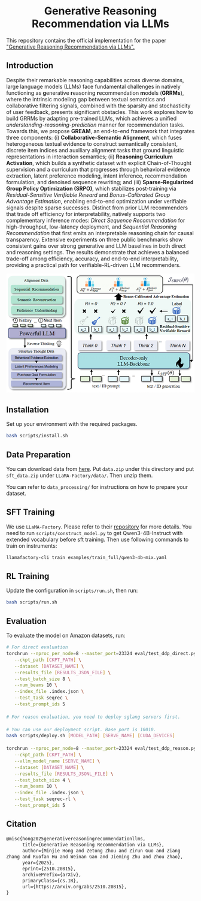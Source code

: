 <h1 align="center">Generative Reasoning Recommendation via LLMs</h1>

This repository contains the official implementation for the paper ["Generative Reasoning Recommendation via LLMs".](https://arxiv.org/pdf/2510.20815)

## Introduction

Despite their remarkable reasoning capabilities across diverse domains,
large language models (LLMs) face fundamental challenges in natively
functioning as **g**enerative **r**easoning **r**ecommendation
**m**odels (**GRRMs**), where the intrinsic modeling gap between textual
semantics and collaborative filtering signals, combined with the
sparsity and stochasticity of user feedback, presents significant
obstacles. This work explores how to build GRRMs by adapting pre-trained
LLMs, which achieves a unified *understanding-reasoning-prediction*
manner for recommendation tasks. Towards this, we propose **GREAM**, an
end-to-end framework that integrates three components: (i)
**Collaborative-Semantic Alignment**, which fuses heterogeneous textual
evidence to construct semantically consistent, discrete item indices and
auxiliary alignment tasks that ground linguistic representations in
interaction semantics; (ii) **Reasoning Curriculum Activation**, which
builds a synthetic dataset with explicit Chain-of-Thought supervision
and a curriculum that progresses through behavioral evidence extraction,
latent preference modeling, intent inference, recommendation
formulation, and denoised sequence rewriting; and (iii)
**Sparse-Regularized Group Policy Optimization (SRPO)**, which
stabilizes post-training via *Residual-Sensitive Verifiable Reward* and
*Bonus-Calibrated Group Advantage Estimation*, enabling end-to-end
optimization under verifiable signals despite sparse successes. Distinct
from prior LLM recommenders that trade off efficiency for
interpretability, natively supports two complementary inference modes:
*Direct Sequence Recommendation* for high-throughput, low-latency
deployment, and *Sequential Reasoning Recommendation* that first emits
an interpretable reasoning chain for causal transparency. Extensive
experiments on three public benchmarks show consistent gains over strong
generative and LLM baselines in both direct and reasoning settings. The
results demonstrate that achieves a balanced trade-off among efficiency,
accuracy, and end-to-end interpretability, providing a practical path
for verifiable-RL-driven LLM recommenders.

<img src="assets/framework.png" alt="framework">

## Installation

Set up your environment with the required packages.

   ```bash
   bash scripts/install.sh
   ```

## Data Preparation

You can download data from [here](https://huggingface.co/datasets/Frywind/GREAM_data). Put `data.zip` under this directory and put `sft_data.zip` under `LLaMA-Factory/data/`. Then unzip them.

   You can refer to `data_processing/` for instructions on how to prepare your dataset.

## SFT Training

We use `LLaMA-Factory`. Please refer to their [repository](./LLaMA-Factory) for more details. 
You need to run `scripts/construct_model.py` to get Qwen3-4B-Instruct with extended vocabulary before sft training. Then use following commands to train on instruments:

```bash
llamafactory-cli train examples/train_full/qwen3-4b-mix.yaml
```

## RL Training

Update the configuration in `scripts/run.sh`, then run:

```bash
bash scripts/run.sh
```

## Evaluation

To evaluate the model on Amazon datasets, run:

   ```bash
   # For direct evaluation
   torchrun --nproc_per_node=8 --master_port=23324 eval/test_ddp_direct.py \
      --ckpt_path [CKPT_PATH] \
      --dataset [DATASET_NAME] \
      --results_file [RESULTS_JSON_FILE] \
      --test_batch_size 8 \
      --num_beams 10 \
      --index_file .index.json \
      --test_task seqrec \
      --test_prompt_ids 5

   # For reason evaluation, you need to deploy sglang servers first.

   # You can use our deployment script. Base port is 10010.
   bash scripts/deploy.sh [MODEL_PATH] [SERVE_NAME] [CUDA_DEVICES]

   torchrun --nproc_per_node=8 --master_port=23324 eval/test_ddp_reason.py \
      --ckpt_path [CKPT_PATH] \
      --vllm_model_name [SERVE_NAME] \
      --dataset [DATASET_NAME] \
      --results_file [RESULTS_JSONL_FILE] \
      --test_batch_size 4 \
      --num_beams 10 \
      --index_file .index.json \
      --test_task seqrec-rl \
      --test_prompt_ids 5
   ```

## Citation
```
@misc{hong2025generativereasoningrecommendationllms,
      title={Generative Reasoning Recommendation via LLMs}, 
      author={Minjie Hong and Zetong Zhou and Zirun Guo and Ziang Zhang and Ruofan Hu and Weinan Gan and Jieming Zhu and Zhou Zhao},
      year={2025},
      eprint={2510.20815},
      archivePrefix={arXiv},
      primaryClass={cs.IR},
      url={https://arxiv.org/abs/2510.20815}, 
}
```
